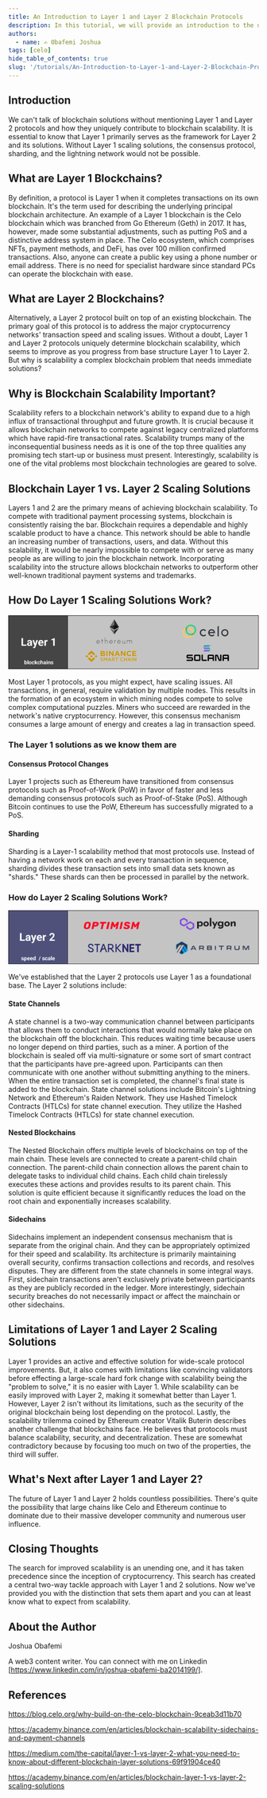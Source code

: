 ```yaml
---
title: An Introduction to Layer 1 and Layer 2 Blockchain Protocols
description: In this tutorial, we will provide an introduction to the different types of blockchain protocols and explain the key differences between layer 1 and layer 2 protocols.
authors:
  - name: ✍️ Obafemi Joshua
tags: [celo]
hide_table_of_contents: true
slug: '/tutorials/An-Introduction-to-Layer-1-and-Layer-2-Blockchain-Protocols'
---
```


## Introduction

We can't talk of blockchain solutions without mentioning Layer 1 and Layer 2 protocols and how they uniquely contribute to blockchain scalability. It is essential to know that Layer 1 primarily serves as the framework for Layer 2 and its solutions. Without Layer 1 scaling solutions, the consensus protocol, sharding, and the lightning network would not be possible.

## What are Layer 1 Blockchains?

By definition, a protocol is Layer 1 when it completes transactions on its own blockchain. It's the term used for describing the underlying principal blockchain architecture. An example of a Layer 1 blockchain is the Celo blockchain which was branched from Go Ethereum (Geth) in 2017. It has, however, made some substantial adjustments, such as putting PoS and a distinctive address system in place.
The Celo ecosystem, which comprises NFTs, payment methods, and DeFi, has over 100 million confirmed transactions. Also, anyone can create a public key using a phone number or email address. There is no need for specialist hardware since standard PCs can operate the blockchain with ease.

## What are Layer 2 Blockchains?

Alternatively, a Layer 2 protocol built on top of an existing blockchain. The primary goal of this protocol is to address the major cryptocurrency networks' transaction speed and scaling issues.
Without a doubt, Layer 1 and Layer 2 protocols uniquely determine blockchain scalability, which seems to improve as you progress from base structure Layer 1 to Layer 2. But why is scalability a complex blockchain problem that needs immediate solutions?

## Why is Blockchain Scalability Important?

Scalability refers to a blockchain network's ability to expand due to a high influx of transactional throughput and future growth. It is crucial because it allows blockchain networks to compete against legacy centralized platforms which have rapid-fire transactional rates.
Scalability trumps many of the inconsequential business needs as it is one of the top three qualities any promising tech start-up or business must present. Interestingly, scalability is one of the vital problems most blockchain technologies are geared to solve.

## Blockchain Layer 1 vs. Layer 2 Scaling Solutions

Layers 1 and 2 are the primary means of achieving blockchain scalability. To compete with traditional payment processing systems, blockchain is consistently raising the bar. Blockchain requires a dependable and highly scalable product to have a chance.
This network should be able to handle an increasing number of transactions, users, and data. Without this scalability, it would be nearly impossible to compete with or serve as many people as are willing to join the blockchain network. Incorporating scalability into the structure allows blockchain networks to outperform other well-known traditional payment systems and trademarks.

## How Do Layer 1 Scaling Solutions Work?

![Layer 1](./images/img1.png)

Most Layer 1 protocols, as you might expect, have scaling issues. All transactions, in general, require validation by multiple nodes. This results in the formation of an ecosystem in which mining nodes compete to solve complex computational puzzles. Miners who succeed are rewarded in the network's native cryptocurrency. However, this consensus mechanism consumes a large amount of energy and creates a lag in transaction speed.

### The Layer 1 solutions as we know them are

#### Consensus Protocol Changes

Layer 1 projects such as Ethereum have transitioned from consensus protocols such as Proof-of-Work (PoW) in favor of faster and less demanding consensus protocols such as Proof-of-Stake (PoS). Although Bitcoin continues to use the PoW, Ethereum has successfully migrated to a PoS.

#### Sharding

Sharding is a Layer-1 scalability method that most protocols use. Instead of having a network work on each and every transaction in sequence, sharding divides these transaction sets into small data sets known as "shards." These shards can then be processed in parallel by the network.

### How do Layer 2 Scaling Solutions Work?

![Image 2](./images/img2.png)

We've established that the Layer 2 protocols use Layer 1 as a foundational base. The Layer 2 solutions include:

#### State Channels

A state channel is a two-way communication channel between participants that allows them to conduct interactions that would normally take place on the blockchain off the blockchain. This reduces waiting time because users no longer depend on third parties, such as a miner.
A portion of the blockchain is sealed off via multi-signature or some sort of smart contract that the participants have pre-agreed upon. Participants can then communicate with one another without submitting anything to the miners. When the entire transaction set is completed, the channel's final state is added to the blockchain.
State channel solutions include Bitcoin's Lightning Network and Ethereum's Raiden Network. They use Hashed Timelock Contracts (HTLCs) for state channel execution. They utilize the Hashed Timelock Contracts (HTLCs) for state channel execution.

#### Nested Blockchains

The Nested Blockchain offers multiple levels of blockchains on top of the main chain. These levels are connected to create a parent-child chain connection. The parent-child chain connection allows the parent chain to delegate tasks to individual child chains. Each child chain tirelessly executes these actions and provides results to its parent chain. This solution is quite efficient because it significantly reduces the load on the root chain and exponentially increases scalability.

#### Sidechains

Sidechains implement an independent consensus mechanism that is separate from the original chain. And they can be appropriately optimized for their speed and scalability. Its architecture is primarily maintaining overall security, confirms transaction collections and records, and resolves disputes.
They are different from the state channels in some integral ways. First, sidechain transactions aren't exclusively private between participants as they are publicly recorded in the ledger. More interestingly, sidechain security breaches do not necessarily impact or affect the mainchain or other sidechains.

## Limitations of Layer 1 and Layer 2 Scaling Solutions

Layer 1 provides an active and effective solution for wide-scale protocol improvements. But, it also comes with limitations like convincing validators before effecting a large-scale hard fork change with scalability being the "problem to solve," it is no easier with Layer 1.
While scalability can be easily improved with Layer 2, making it somewhat better than Layer 1. However, Layer 2 isn't without its limitations, such as the security of the original blockchain being lost depending on the protocol.
Lastly, the scalability trilemma coined by Ethereum creator Vitalik Buterin describes another challenge that blockchains face. He believes that protocols must balance scalability, security, and decentralization. These are somewhat contradictory because by focusing too much on two of the properties, the third will suffer.

## What's Next after Layer 1 and Layer 2?

The future of Layer 1 and Layer 2 holds countless possibilities. There's quite the possibility that large chains like Celo and Ethereum continue to dominate due to their massive developer community and numerous user influence.

## Closing Thoughts

The search for improved scalability is an unending one, and it has taken precedence since the inception of cryptocurrency. This search has created a central two-way tackle approach with Layer 1 and 2 solutions. Now we've provided you with the distinction that sets them apart and you can at least know what to expect from scalability.

## About the Author

Joshua Obafemi

A web3 content writer. You can connect with me on Linkedin [https://www.linkedin.com/in/joshua-obafemi-ba2014199/].

## References

<https://blog.celo.org/why-build-on-the-celo-blockchain-9ceab3d11b70>

<https://academy.binance.com/en/articles/blockchain-scalability-sidechains-and-payment-channels>

<https://medium.com/the-capital/layer-1-vs-layer-2-what-you-need-to-know-about-different-blockchain-layer-solutions-69f91904ce40>

<https://academy.binance.com/en/articles/blockchain-layer-1-vs-layer-2-scaling-solutions>
